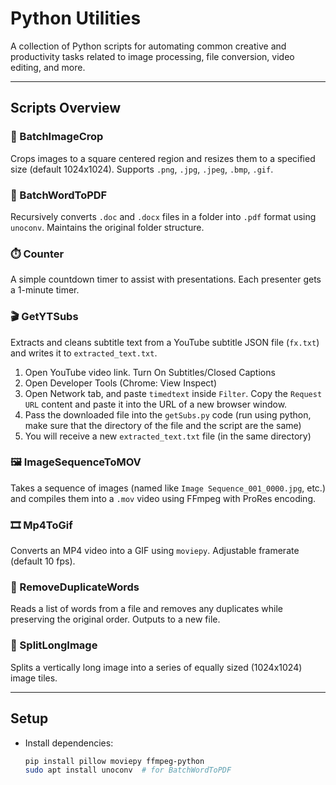 # Python Utilities

A collection of Python scripts for automating common creative and productivity tasks related to image processing, file conversion, video editing, and more.

---

## Scripts Overview

### 📐 BatchImageCrop
Crops images to a square centered region and resizes them to a specified size (default 1024x1024). Supports `.png`, `.jpg`, `.jpeg`, `.bmp`, `.gif`.

### 📝 BatchWordToPDF
Recursively converts `.doc` and `.docx` files in a folder into `.pdf` format using `unoconv`. Maintains the original folder structure.

### ⏱️ Counter
A simple countdown timer to assist with presentations. Each presenter gets a 1-minute timer.

### 🎬 GetYTSubs
Extracts and cleans subtitle text from a YouTube subtitle JSON file (`fx.txt`) and writes it to `extracted_text.txt`.
1.	Open YouTube video link. Turn On Subtitles/Closed Captions
2.	Open Developer Tools (Chrome: View Inspect)
3.	Open Network tab, and paste `timedtext` inside `Filter`. Copy the `Request URL` content and paste it into the URL of a new browser window.
4.	Pass the downloaded file into the `getSubs.py` code (run using python, make sure that the directory of the file and the script are the same)
5.	You will receive a new `extracted_text.txt` file (in the same directory)

### 🖼️ ImageSequenceToMOV
Takes a sequence of images (named like `Image Sequence_001_0000.jpg`, etc.) and compiles them into a `.mov` video using FFmpeg with ProRes encoding.

### 🎞 Mp4ToGif
Converts an MP4 video into a GIF using `moviepy`. Adjustable framerate (default 10 fps).

### 🧹 RemoveDuplicateWords
Reads a list of words from a file and removes any duplicates while preserving the original order. Outputs to a new file.

### 🧩 SplitLongImage
Splits a vertically long image into a series of equally sized (1024x1024) image tiles.

---

## Setup

- Install dependencies:
  ```bash
  pip install pillow moviepy ffmpeg-python
  sudo apt install unoconv  # for BatchWordToPDF
